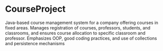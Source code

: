 # CourseProject
Java-based course management system for a company offering courses in fixed areas. Manages registration of courses, professors, students, and classrooms, and ensures course allocation to specific classroom and professor. Emphasizes OOP, good coding practices, and use of collections and persistence mechanisms
